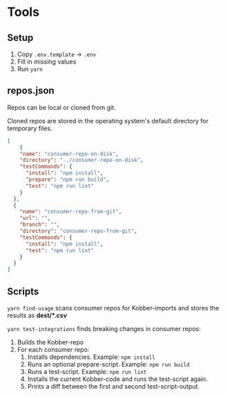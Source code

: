 # Tools

## Setup
1. Copy `.env.template` → `.env`
2. Fill in missing values
3. Run `yarn`

## repos.json

Repos can be local or cloned from git.

Cloned repos are stored in the operating system's default directory for temporary files.

```json
[
    {
    "name": "consumer-repo-on-disk",
    "directory": "../consumer-repo-on-disk",
    "testCommands": {
      "install": "npm install",
      "prepare": "npm run build",
      "test": "npm run lint"
    }
  },
  {
    "name": "consumer-repo-from-git",
    "url": "",
    "branch": "",
    "directory": "consumer-repo-from-git",
    "testCommands": {
      "install": "npm install",
      "test": "npm run lint"
    }
  }
]
```

## Scripts

`yarn find-usage` scans consumer repos for Kobber-imports and stores the results as **dest/*.csv**

`yarn test-integrations` finds breaking changes in consumer repos:
1. Builds the Kobber-repo
2. For each consumer repo:
   1. Installs dependencies. Example: `npm install`
   2. Runs an optional prepare-script. Example: `npm run build`
   3. Runs a test-script. Example: `npm run lint`
   4. Installs the current Kobber-code and runs the test-script again.
   5. Prints a diff between the first and second test-script-output.
